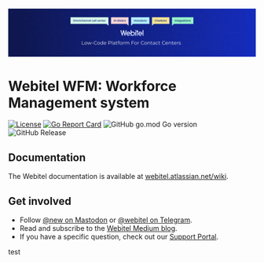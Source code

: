 [![Webitel header](assets/img/webitel-header.png)](https://www.webitel.com/)

# Webitel WFM: Workforce Management system

[![License](https://img.shields.io/github/license/webitel/webitel-wfm)](LICENSE)
[![Go Report Card](https://goreportcard.com/badge/github.com/webitel/webitel-wfm)](https://goreportcard.com/report/github.com/webitel/webitel-wfm)
![GitHub go.mod Go version](https://img.shields.io/github/go-mod/go-version/webitel/webitel-wfm)
![GitHub Release](https://img.shields.io/github/v/release/webitel/webitel-wfm)

## Documentation

The Webitel documentation is available at [webitel.atlassian.net/wiki](https://webitel.atlassian.net/wiki/spaces/WEP/overview).

## Get involved

- Follow [@new on Mastodon](https://social.webitel.me/@news) or [@webitel on Telegram](https://t.me/webitel).
- Read and subscribe to the [Webitel Medium blog](https://medium.com/@webitel).
- If you have a specific question, check out our [Support Portal](https://cs.my.webitel.com/).

test
